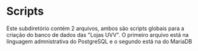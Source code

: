 # Scripts 

Este subdiretório contém 2 arquivos, ambos são scripts globais para a criação do banco de dados das "Lojas UVV". 
O primeiro arquivo está na linguagem admnistrativa do PostgreSQL e o segundo está na do MariaDB
 



